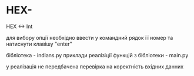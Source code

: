 # HEX-
 HEX <-> Int

для вибору опції необхідно ввести у командний рядок її номер та натиснути клавішу "enter"

бібліотека - indians.py
приклади реалізіції функцій з бібліотеки - main.py

у реалізація не передбачена перевірка на коректність вхідних данних
